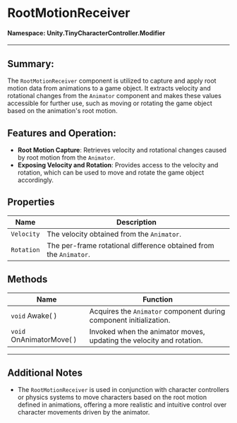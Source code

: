 ﻿# RootMotionReceiver

#### **Namespace**: Unity.TinyCharacterController.Modifier
---

## Summary:
The `RootMotionReceiver` component is utilized to capture and apply root motion data from animations to a game object. It extracts velocity and rotational changes from the `Animator` component and makes these values accessible for further use, such as moving or rotating the game object based on the animation's root motion.

## Features and Operation:
- **Root Motion Capture**: Retrieves velocity and rotational changes caused by root motion from the `Animator`.
- **Exposing Velocity and Rotation**: Provides access to the velocity and rotation, which can be used to move and rotate the game object accordingly.

## Properties
| Name | Description |
|------|-------------|
| `Velocity` | The velocity obtained from the `Animator`. |
| `Rotation` | The per-frame rotational difference obtained from the `Animator`. |

## Methods
| Name | Function |
|------|----------|
|  ``void`` Awake( )  | Acquires the `Animator` component during component initialization. |
|  ``void`` OnAnimatorMove( )  | Invoked when the animator moves, updating the velocity and rotation. |

---
## Additional Notes
- The `RootMotionReceiver` is used in conjunction with character controllers or physics systems to move characters based on the root motion defined in animations, offering a more realistic and intuitive control over character movements driven by the animator.
